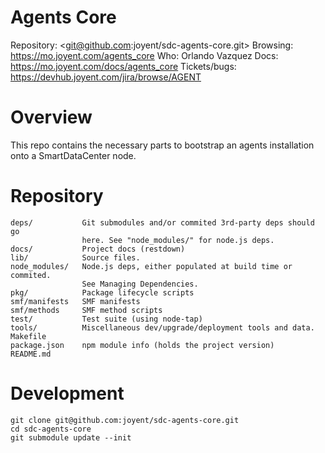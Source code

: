 <!--
    This Source Code Form is subject to the terms of the Mozilla Public
    License, v. 2.0. If a copy of the MPL was not distributed with this
    file, You can obtain one at http://mozilla.org/MPL/2.0/.
-->

<!--
    Copyright (c) 2014, Joyent, Inc.
-->

# Agents Core

Repository: <git@github.com:joyent/sdc-agents-core.git>
Browsing: <https://mo.joyent.com/agents_core>
Who: Orlando Vazquez
Docs: <https://mo.joyent.com/docs/agents_core>
Tickets/bugs: <https://devhub.joyent.com/jira/browse/AGENT>


# Overview

This repo contains the necessary parts to bootstrap an agents installation onto
a SmartDataCenter node.

# Repository

    deps/           Git submodules and/or commited 3rd-party deps should go
                    here. See "node_modules/" for node.js deps.
    docs/           Project docs (restdown)
    lib/            Source files.
    node_modules/   Node.js deps, either populated at build time or commited.
                    See Managing Dependencies.
    pkg/            Package lifecycle scripts
    smf/manifests   SMF manifests
    smf/methods     SMF method scripts
    test/           Test suite (using node-tap)
    tools/          Miscellaneous dev/upgrade/deployment tools and data.
    Makefile
    package.json    npm module info (holds the project version)
    README.md


# Development

    git clone git@github.com:joyent/sdc-agents-core.git
    cd sdc-agents-core
    git submodule update --init
